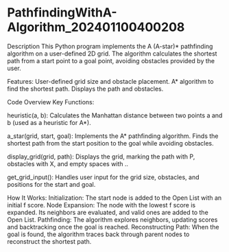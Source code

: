 # PathfindingWithA-Algorithm_202401100400208
Description
This Python program implements the A (A-star)* pathfinding algorithm on a user-defined 2D grid. The algorithm calculates the shortest path from a start point to a goal point, avoiding obstacles provided by the user.

Features:
User-defined grid size and obstacle placement.
A* algorithm to find the shortest path.
Displays the path and obstacles.

Code Overview
Key Functions:

heuristic(a, b):
Calculates the Manhattan distance between two points a and b (used as a heuristic for A*).

a_star(grid, start, goal):
Implements the A* pathfinding algorithm. Finds the shortest path from the start position to the goal while avoiding obstacles.

display_grid(grid, path):
Displays the grid, marking the path with P, obstacles with X, and empty spaces with ..

get_grid_input():
Handles user input for the grid size, obstacles, and positions for the start and goal.

How It Works:
Initialization: The start node is added to the Open List with an initial f score.
Node Expansion: The node with the lowest f score is expanded. Its neighbors are evaluated, and valid ones are added to the Open List.
Pathfinding: The algorithm explores neighbors, updating scores and backtracking once the goal is reached.
Reconstructing Path: When the goal is found, the algorithm traces back through parent nodes to reconstruct the shortest path.

